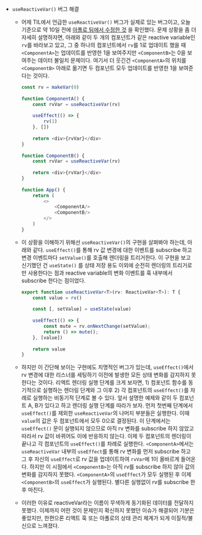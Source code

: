 - `useReactiveVar()` 버그 해결

    - 어제 TIL에서 언급한 `useReactiveVar()` 버그가 실제로 있는 버그이고, 오늘 기준으로 약 10일 전에 
      [아폴로 팀에서 수정한 것](https://github.com/apollographql/apollo-client/pull/7652) 을 확인했다.
      문제 상황을 좀 더 자세히 설명하자면, 아래와 같이 두 개의 컴포넌트가 같은 reactive variable인 `rv`를 바라보고 있고, 
      그 중 하나의 컴포넌트에서 `rv`를 1로 업데이트 했을 때 `<ComponentA>`는 업데이트를 반영한 1을 보여주지만 `<ComponentB>`는 
      0을 보여주는 데이터 불일치 문제이다. 
      여기서 더 웃긴건 `<ComponentA>`의 위치를 `<ComponentB>` 아래로 옮기면 두 컴포넌트 모두 업데이트를 반영한 1을 보여준다는 것이다.

      ```typescript jsx
      const rv = makeVar(0)
    
      function ComponentA() {
          const rvVar = useReactiveVar(rv)
    
          useEffect(() => {
              rv(1)
          }, [])
    
          return <div>{rvVar}</div>
      }
    
      function ComponentB() {
          const rvVar = useReactiveVar(rv)
        
          return <div>{rvVar}</div>
      }
    
      function App() {
          return (
              <>
                  <ComponentA/>
                  <ComponentB/>
              </>
          )
      }
      ```
      
    - 이 상황을 이해하기 위해선 `useReactiveVar()`의 구현을 살펴봐야 하는데, 아래와 같다.
      `useEffect()`를 통해 rv 값 변경에 대한 이벤트를 subscribe 하고 변경 이벤트마다 `setValue()`를 호출해 렌더링을 트리거한다.
      이 구현을 보고 신기했던 건 `useState()` 를 상태 저장 용도 이외에 순전히 렌더링의 트리거로만 사용한다는 점과
      reactive variable의 변화 이벤트를 훅 내부에서 subscribe 한다는 점이었다.
    
      ```typescript
      export function useReactiveVar<T>(rv: ReactiveVar<T>): T {
          const value = rv()
    
          const [, setValue] = useState(value)
        
          useEffect(() => {
              const mute = rv.onNextChange(setValue);
              return () => mute();    
          }, [value])
        
          return value
      }
      ```
      
    - 하지만 이 간단해 보이는 구현에도 치명적인 버그가 있는데, `useEffect()`에서 rv 변경에 대한 리스너를 세팅하기 이전에 발생한
      모든 상태 변화를 감지하지 못한다는 것이다.
      리액트 렌더링 실행 단계를 크게 보자면, 1) 컴포넌트 함수를 동기적으로 실행하는 렌더링 단계와 그 이후 2) 각 컴포넌트의 `useEffect()`를
      차례로 실행하는 비동기적 단계로 볼 수 있다.
      앞서 설명한 예제와 같이 두 컴포넌트 A, B가 있다고 하고 렌더링 실행 단계를 따라가 보자.
      먼저 첫번째 단계에서 `useEffect()`를 제외한 `useReactiveVar`의 나머지 부분들은 실행한다.
      이때 `value`의 값은 두 컴포넌트에서 모두 0으로 결정된다.
      이 단계에서는 `useEffect()` 문이 실행되지 않으므로 아직 rv 변화를 subscribe 하지 않았고 따라서 rv 값이 바뀌어도 이에 반응하지 않는다.
      이제 두 컴포넌트의 렌더링이 끝나고 각 컴포넌트의 `useEffect()`를 차례로 실행한다.
      `<ComponentA>`에서는 `useReactiveVar` 내부의 `useEffect`를 통해 rv 변화를 먼저 subscribe 하고
      그 후 자신의 `useEffect`로 rv 값을 업데이트하여 `rvVar`에 1이 올바르게 들어온다.
      하지만 이 시점에서 `<ComponentB>`는 아직 rv를 subscribe 하지 않아 값의 변화를 감지하지 못했다.
      `<ComponentA>`의 `useEffect`가 모두 실행된 후 이제 `<ComponentB>`의 `useEffect`가 실행된다.
      별다른 실행없이 rv를 subscribe 한 후 마친다.

    - 이러한 이유로 reactiveVar라는 이름이 무색하게 동기화된 데이터를 전달하지 못했다.
      이제까지 어떤 것이 문제인지 확신하지 못했던 이슈가 해결되어 기분은 좋았지만, 
      한편으론 리액트 훅 또는 아폴로의 상태 관리 체계가 되게 이질적/불신으로 느껴졌다.
